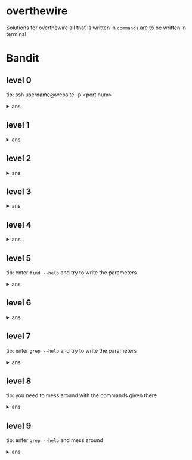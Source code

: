 # overthewire

Solutions for overthewire
all that is written in <code>commands</code> are to be written in terminal

<h1>Bandit</h1>

<h2>level 0</h2>
<p>tip: ssh username@website -p &ltport num&gt</p>
<details>
<summary>ans</summary>
<code>ssh bandit0@bandit.labs.overthewire.org -p 2220</code>

<p>the password is <code>bandit0</code></p>

<p>then, type <code>ls</code></p>
<p><code>cat readme</code></p>
<p><code>exit</code></p>
<p> pswd: NH2SXQwcBdpmTEzi3bvBHMM9H66vVXjL</p>
</details>

<h2>level 1</h2>
<details>
<summary>ans</summary>
<p><code>ssh bandit1@bandit.labs.overthewire.org -p 2220</code></p>
<p>the password is <code>NH2SXQwcBdpmTEzi3bvBHMM9H66vVXjL</code></p>
<p><code>ls</code></p>
<p><code>cat ./-</code></p>
<p><code>exit</code></p>
<p> pswd: rRGizSaX8Mk1RTb1CNQoXTcYZWU6lgzi</p>
</details>

<h2>level 2</h2>
<details>
<summary>ans</summary>
<p><code>ssh bandit2@bandit.labs.overthewire.org -p 2220</code></p>
<p><code>rRGizSaX8Mk1RTb1CNQoXTcYZWU6lgzi</code></p>
<p><code>ls</code></p>
<p><code>"spaces in this filename"</code></p>
<p><code>exit</code></p>
<p> pswd: aBZ0W5EmUfAf7kHTQeOwd8bauFJ2lAiG</p>
</details>

<h2>level 3</h2>
<details>
<summary>ans</summary>
<p><code>ssh bandit3@bandit.labs.overthewire.org -p 2220</code></p>
<p><code>aBZ0W5EmUfAf7kHTQeOwd8bauFJ2lAiG</code></p>
<p><code>ls</code></p>
<p><code>cd inhere</code></p>
<p><code>ls -a</code></p>
<p><code>cat ./.hidden</code>
<p><code>exit</code></p>
<p> pswd: 2EW7BBsr6aMMoJ2HjW067dm8EgX26xNe</p>
</details>

<h2>level 4</h2>
<details>
<summary>ans</summary>
<p><code>ssh bandit4@bandit.labs.overthewire.org -p 2220</code></p>
<p><code>2EW7BBsr6aMMoJ2HjW067dm8EgX26xNe</code></p>
<p><code>ls</code></p>
<p><code>cd inhere</code></p>
<p><code>ls -al</code></p>
<p>cat every file<br>here <code>cat ./-file07</code></p>
<p><code>exit</code></p>
<p> pswd: lrIWWI6bB37kxfiCQZqUdOIYfr6eEeqR</p>
</details>

<h2>level 5</h2>
<p>tip: enter <code>find --help</code> and try to write the parameters
<details>
<summary>ans</summary>
<p><code>ssh bandit5@bandit.labs.overthewire.org -p 2220</code></p>
<p><code>lrIWWI6bB37kxfiCQZqUdOIYfr6eEeqR</code></p>
<p><code>ls</code></p>
<p><code>cd inhere</code></p>
<p><code>find -size 1033c ! -executable</code></p>
<p>c means files in bytes<br><code>cat ./maybehere07/.file2</code></p>
<p><code>exit</code></p>
<p> pswd: P4L4vucdmLnm8I7Vl7jG1ApGSfjYKqJU</p>
</details>

<h2>level 6</h2>
<details>
<summary>ans</summary>
<p><code>ssh bandit6@bandit.labs.overthewire.org -p 2220</code></p>
<p><code>P4L4vucdmLnm8I7Vl7jG1ApGSfjYKqJU</code></p>
<p>here, we have to find in the server</p>
<p><code>find / -type f -user bandit7 -group bandit6 -size 33c</code></p>
<p>/ is the root directory</p>
<p><code>cat ./var/lib/dpkg/info/bandit7.password</code></p>
<p><code>exit</code></p>
<p> pswd: z7WtoNQU2XfjmMtWA8u5rN4vzqu4v99S</p>
</details>

<h2>level 7</h2>
<p>tip: enter <code>grep --help</code> and try to write the parameters
<details>
<summary>ans</summary>
<p><code>ssh bandit7@bandit.labs.overthewire.org -p 2220</code></p>
<p><code>z7WtoNQU2XfjmMtWA8u5rN4vzqu4v99S</code></p>
<p><code>ls</code></p>
<p><code>grep -i 'millionth' data.txt</code></p>
<p>-i means to ignore case</p>
<p><code>exit</code></p>
<p> pswd: TESKZC0XvTetK0S9xNwm25STk5iWrBvP</p>
</details>

<h2>level 8</h2>
<p>tip: you need to mess around with the commands given there
<details>
<summary>ans</summary>
<p><code>ssh bandit8@bandit.labs.overthewire.org -p 2220</code></p>
<p><code>TESKZC0XvTetK0S9xNwm25STk5iWrBvP</code></p>
<p><code>ls</code></p>
<p><code>sort data.txt | uniq -c | grep '1 '</code></p>
<p>sort sorts data in the file in alphanumeric order</p>
<p> | is called piping where each command is executed one after other in order</p>
<p> uniq doesn't work properly unless they are sorted.</p>
<p> -c shows count of how many times it was repeated and displyes entries once</p>
<p> so we sort the data then through 'piping' we print repeated entries with their count and then find line with count 1 with grep</p>
<p><code>exit</code></p>
<p> pswd: EN632PlfYiZbn3PhVK3XOGSlNInNE00t</p>
</details>

<h2>level 9</h2>
<p>tip: enter <code>grep --help</code> and mess around
<details>
<summary>ans</summary>
<p><code>ssh bandit9@bandit.labs.overthewire.org -p 2220</code></p>
<p><code>EN632PlfYiZbn3PhVK3XOGSlNInNE00t</code></p>
<p><code>ls</code></p>
<p>First I did <code>grep '=' data.txt</code> cause I didn't understood what they had asked</p>
<p>Then I did <code>cat data.txt</code> and found unreadable content</p>
<p>so I did <code>grep --help</code> and tried various parameters</p>
<p>Finally I tried <code>grep -a '= ' data.txt</code> and found the answer</p>
<p><code>exit</code></p>
<p> pswd: G7w8LIi6J3kTb8A7j9LgrywtEUlyyp6s</p>
</details>
